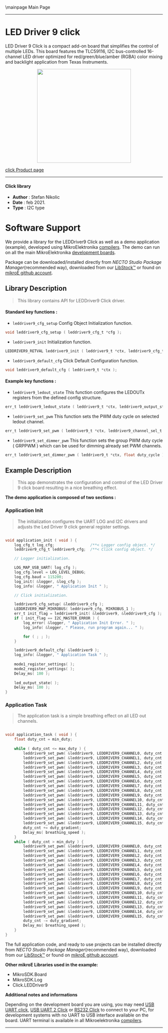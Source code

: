 \mainpage Main Page

---
# LED Driver 9 click

LED Driver 9 Click is a compact add-on board that simplifies the control of multiple LEDs. This board features the TLC59116, I2C bus-controlled 16-channel LED driver optimized for red/green/blue/amber (RGBA) color mixing and backlight application from Texas Instruments.

<p align="center">
  <img src="https://download.mikroe.com/images/click_for_ide/led_driver_9_click.png" height=300px>
</p>

[click Product page](https://www.mikroe.com/led-driver-9-click)

---


#### Click library

- **Author**        : Stefan Nikolic
- **Date**          : feb 2021.
- **Type**          : I2C type


# Software Support

We provide a library for the LEDDriver9 Click
as well as a demo application (example), developed using MikroElektronika
[compilers](https://www.mikroe.com/necto-studio).
The demo can run on all the main MikroElektronika [development boards](https://www.mikroe.com/development-boards).

Package can be downloaded/installed directly from *NECTO Studio Package Manager*(recommended way), downloaded from our [LibStock&trade;](https://libstock.mikroe.com) or found on [mikroE github account](https://github.com/MikroElektronika/mikrosdk_click_v2/tree/master/clicks).

## Library Description

> This library contains API for LEDDriver9 Click driver.

#### Standard key functions :

- `leddriver9_cfg_setup` Config Object Initialization function.
```c
void leddriver9_cfg_setup ( leddriver9_cfg_t *cfg );
```

- `leddriver9_init` Initialization function.
```c
LEDDRIVER9_RETVAL leddriver9_init ( leddriver9_t *ctx, leddriver9_cfg_t *cfg );
```

- `leddriver9_default_cfg` Click Default Configuration function.
```c
void leddriver9_default_cfg ( leddriver9_t *ctx );
```

#### Example key functions :

- `leddriver9_ledout_state` This function configures the LEDOUTx registers from the defined config structure.
```c
err_t leddriver9_ledout_state ( leddriver9_t *ctx, leddriver9_output_state_t *output_state );
```

- `leddriver9_set_pwm` This function sets the PWM duty cycle on selected ledout channel.
```c
err_t leddriver9_set_pwm ( leddriver9_t *ctx, leddriver9_channel_sel_t ch_out, float duty_cycle );
```

- `leddriver9_set_dimmer_pwm` This function sets the group PWM duty cycle ( GRPPWM ) which can be used for dimming already set PWM channels.
```c
err_t leddriver9_set_dimmer_pwm ( leddriver9_t *ctx, float duty_cycle );
```

## Example Description

> This app demonstrates the configuration and control of the LED Driver 9 click board resulting in a nice breathing effect.

**The demo application is composed of two sections :**

### Application Init

> The initialization configures the UART LOG and I2C drivers and adjusts the Led Driver 9 click general register settings.

```c

void application_init ( void ) {
    log_cfg_t log_cfg;                /**< Logger config object. */
    leddriver9_cfg_t leddriver9_cfg;  /**< Click config object. */

    // Logger initialization.

    LOG_MAP_USB_UART( log_cfg );
    log_cfg.level = LOG_LEVEL_DEBUG;
    log_cfg.baud = 115200;
    log_init( &logger, &log_cfg );
    log_info( &logger, " Application Init " );

    // Click initialization.

    leddriver9_cfg_setup( &leddriver9_cfg );
    LEDDRIVER9_MAP_MIKROBUS( leddriver9_cfg, MIKROBUS_1 );
    err_t init_flag = leddriver9_init( &leddriver9, &leddriver9_cfg );
    if ( init_flag == I2C_MASTER_ERROR ) {
        log_error( &logger, " Application Init Error. " );
        log_info( &logger, " Please, run program again... " );

        for ( ; ; );
    }

    leddriver9_default_cfg( &leddriver9 );
    log_info( &logger, " Application Task " );
    
    mode1_register_settings( );
    mode2_register_settings( );
    Delay_ms( 100 );
    
    led_output_state( );
    Delay_ms( 100 );
}

```

### Application Task

> The application task is a simple breathing effect on all LED out channels.

```c

void application_task ( void ) {
    float duty_cnt = min_duty;
    
    while ( duty_cnt <= max_duty ) {
        leddriver9_set_pwm( &leddriver9, LEDDRIVER9_CHANNEL0, duty_cnt );
        leddriver9_set_pwm( &leddriver9, LEDDRIVER9_CHANNEL1, duty_cnt );
        leddriver9_set_pwm( &leddriver9, LEDDRIVER9_CHANNEL2, duty_cnt );
        leddriver9_set_pwm( &leddriver9, LEDDRIVER9_CHANNEL3, duty_cnt );
        leddriver9_set_pwm( &leddriver9, LEDDRIVER9_CHANNEL4, duty_cnt );
        leddriver9_set_pwm( &leddriver9, LEDDRIVER9_CHANNEL5, duty_cnt );
        leddriver9_set_pwm( &leddriver9, LEDDRIVER9_CHANNEL6, duty_cnt );
        leddriver9_set_pwm( &leddriver9, LEDDRIVER9_CHANNEL7, duty_cnt );
        leddriver9_set_pwm( &leddriver9, LEDDRIVER9_CHANNEL8, duty_cnt );
        leddriver9_set_pwm( &leddriver9, LEDDRIVER9_CHANNEL9, duty_cnt );
        leddriver9_set_pwm( &leddriver9, LEDDRIVER9_CHANNEL10, duty_cnt );
        leddriver9_set_pwm( &leddriver9, LEDDRIVER9_CHANNEL11, duty_cnt );
        leddriver9_set_pwm( &leddriver9, LEDDRIVER9_CHANNEL12, duty_cnt );
        leddriver9_set_pwm( &leddriver9, LEDDRIVER9_CHANNEL13, duty_cnt );
        leddriver9_set_pwm( &leddriver9, LEDDRIVER9_CHANNEL14, duty_cnt );
        leddriver9_set_pwm( &leddriver9, LEDDRIVER9_CHANNEL15, duty_cnt );
        duty_cnt += duty_gradient;
        Delay_ms( breathing_speed );
    }
    while ( duty_cnt > min_duty ) {
        leddriver9_set_pwm( &leddriver9, LEDDRIVER9_CHANNEL0, duty_cnt );
        leddriver9_set_pwm( &leddriver9, LEDDRIVER9_CHANNEL1, duty_cnt );
        leddriver9_set_pwm( &leddriver9, LEDDRIVER9_CHANNEL2, duty_cnt );
        leddriver9_set_pwm( &leddriver9, LEDDRIVER9_CHANNEL3, duty_cnt );
        leddriver9_set_pwm( &leddriver9, LEDDRIVER9_CHANNEL4, duty_cnt );
        leddriver9_set_pwm( &leddriver9, LEDDRIVER9_CHANNEL5, duty_cnt );
        leddriver9_set_pwm( &leddriver9, LEDDRIVER9_CHANNEL6, duty_cnt );
        leddriver9_set_pwm( &leddriver9, LEDDRIVER9_CHANNEL7, duty_cnt );
        leddriver9_set_pwm( &leddriver9, LEDDRIVER9_CHANNEL8, duty_cnt );
        leddriver9_set_pwm( &leddriver9, LEDDRIVER9_CHANNEL9, duty_cnt );
        leddriver9_set_pwm( &leddriver9, LEDDRIVER9_CHANNEL10, duty_cnt );
        leddriver9_set_pwm( &leddriver9, LEDDRIVER9_CHANNEL11, duty_cnt );
        leddriver9_set_pwm( &leddriver9, LEDDRIVER9_CHANNEL12, duty_cnt );
        leddriver9_set_pwm( &leddriver9, LEDDRIVER9_CHANNEL13, duty_cnt );
        leddriver9_set_pwm( &leddriver9, LEDDRIVER9_CHANNEL14, duty_cnt );
        leddriver9_set_pwm( &leddriver9, LEDDRIVER9_CHANNEL15, duty_cnt );
        duty_cnt -= duty_gradient;
        Delay_ms( breathing_speed );
    }
}

```

The full application code, and ready to use projects can be installed directly from *NECTO Studio Package Manager*(recommended way), downloaded from our [LibStock&trade;](https://libstock.mikroe.com) or found on [mikroE github account](https://github.com/MikroElektronika/mikrosdk_click_v2/tree/master/clicks).

**Other mikroE Libraries used in the example:**

- MikroSDK.Board
- MikroSDK.Log
- Click.LEDDriver9

**Additional notes and informations**

Depending on the development board you are using, you may need
[USB UART click](https://www.mikroe.com/usb-uart-click),
[USB UART 2 Click](https://www.mikroe.com/usb-uart-2-click) or
[RS232 Click](https://www.mikroe.com/rs232-click) to connect to your PC, for
development systems with no UART to USB interface available on the board. UART
terminal is available in all Mikroelektronika
[compilers](https://shop.mikroe.com/compilers).

---
